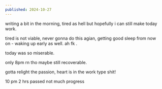 ```yaml
---
published: 2024-10-27
---
```


writing a bit in the morning, tired as hell but hopefully i can still make today work.

tired is not viable, never gonna do this agian, getting good sleep from now on - waking up early as well. ah fk .

today was so miserable.

only 8pm rn tho maybe still recoverable. 

gotta relight the passion, heart is in the work type shit!

10 pm 2 hrs passed not much progress